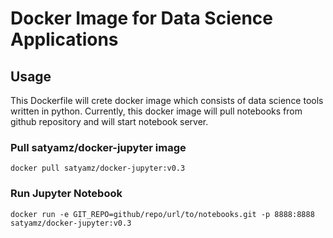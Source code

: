 # Docker Image for Data Science Applications
## Usage

This Dockerfile will crete docker image which consists of data science tools written in python. 
Currently, this docker image will pull notebooks from github repository and will start notebook server.


### Pull satyamz/docker-jupyter image

```
docker pull satyamz/docker-jupyter:v0.3
```

### Run Jupyter Notebook

```
docker run -e GIT_REPO=github/repo/url/to/notebooks.git -p 8888:8888 satyamz/docker-jupyter:v0.3
```
